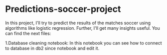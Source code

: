 # Predictions-soccer-project
In this project, I'll try to predict the results of the matches soccer using algorithms like logistic regression. Further, I'll get many insights useful. You can find the next files:

1.Database cleaning notebook: In this notebook you can see how to connect to database in db2 since notebook and edit it. 
